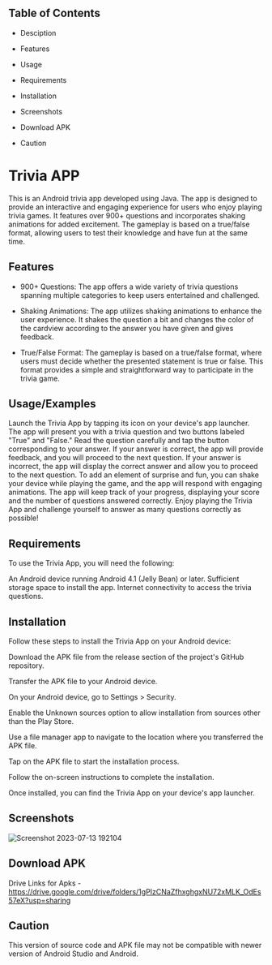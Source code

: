 
## Table of Contents

- Desciption

- Features

- Usage 

- Requirements 

- Installation

- Screenshots

- Download APK

- Caution
# Trivia APP

This is an Android trivia app developed using Java. The app is designed to provide an interactive and engaging experience for users who enjoy playing trivia games. It features over 900+ questions and incorporates shaking animations for added excitement. The gameplay is based on a true/false format, allowing users to test their knowledge and have fun at the same time.




## Features

- 900+ Questions: The app offers a wide variety of trivia questions spanning multiple categories to keep users entertained and challenged.

- Shaking Animations: The app utilizes shaking animations to enhance the user experience. It shakes the question a bit and changes the color of the cardview according to the answer you have given and gives feedback.

- True/False Format: The gameplay is based on a true/false format, where users must decide whether the presented statement is true or false. This format provides a simple and straightforward way to participate in the trivia game.


## Usage/Examples

Launch the Trivia App by tapping its icon on your device's app launcher.
The app will present you with a trivia question and two buttons labeled "True" and "False."
Read the question carefully and tap the button corresponding to your answer.
If your answer is correct, the app will provide feedback, and you will proceed to the next question.
If your answer is incorrect, the app will display the correct answer and allow you to proceed to the next question.
To add an element of surprise and fun, you can shake your device while playing the game, and the app will respond with engaging animations.
The app will keep track of your progress, displaying your score and the number of questions answered correctly.
Enjoy playing the Trivia App and challenge yourself to answer as many questions correctly as possible!


## Requirements

To use the Trivia App, you will need the following:

An Android device running Android 4.1 (Jelly Bean) or later.
Sufficient storage space to install the app.
Internet connectivity to access the trivia questions.
## Installation

Follow these steps to install the Trivia App on your Android device:

Download the APK file from the release section of the project's GitHub repository.

Transfer the APK file to your Android device.

On your Android device, go to Settings > Security.

Enable the Unknown sources option to allow installation from sources other than the Play Store.

Use a file manager app to navigate to the location where you transferred the APK file.

Tap on the APK file to start the installation process.

Follow the on-screen instructions to complete the installation.

Once installed, you can find the Trivia App on your device's app launcher.

    
## Screenshots


![Screenshot 2023-07-13 192104](https://github.com/sudhanshu3430/TriviaApp/assets/127764778/9ce92477-5769-4b6f-bcce-d42926a373c4)


## Download APK

Drive Links for Apks - https://drive.google.com/drive/folders/1gPIzCNaZfhxghgxNU72xMLK_OdEs57eX?usp=sharing
## Caution

This version of source code and APK file may not be compatible with newer version of Android Studio and Android.

